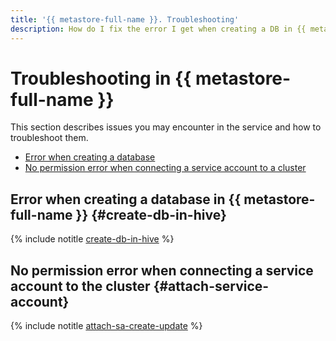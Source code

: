 ```yaml
---
title: '{{ metastore-full-name }}. Troubleshooting'
description: How do I fix the error I get when creating a DB in {{ metastore-name }}? Find the answer to this and other common questions below.
---
```


# Troubleshooting in {{ metastore-full-name }}

This section describes issues you may encounter in the service and how to troubleshoot them.

* [Error when creating a database](#create-db-in-hive)
* [No permission error when connecting a service account to a cluster](#attach-service-account)

## Error when creating a database in {{ metastore-full-name }} {#create-db-in-hive}

{% include notitle [create-db-in-hive](../../_qa/metadata-hub/create-db-in-hive.md) %}

## No permission error when connecting a service account to the cluster {#attach-service-account}

{% include notitle [attach-sa-create-update](../../_qa/attach-sa-create-update.md) %}

